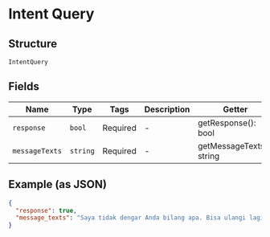 
# Intent Query

## Structure

`IntentQuery`

## Fields

| Name | Type | Tags | Description | Getter | Setter |
|  --- | --- | --- | --- | --- | --- |
| `response` | `bool` | Required | - | getResponse(): bool | setResponse(bool response): void |
| `messageTexts` | `string` | Required | - | getMessageTexts(): string | setMessageTexts(string messageTexts): void |

## Example (as JSON)

```json
{
  "response": true,
  "message_texts": "Saya tidak dengar Anda bilang apa. Bisa ulangi lagi?"
}
```

